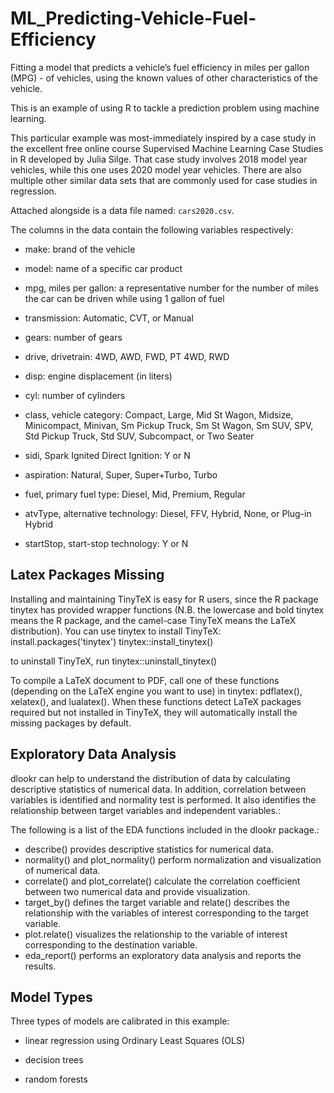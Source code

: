 # ML_Predicting-Vehicle-Fuel-Efficiency
Fitting a model that predicts a vehicle’s fuel efficiency in miles per gallon (MPG) - of vehicles, using the known values of other characteristics of the vehicle.

This is an example of using R to tackle a prediction problem using machine learning.

This particular example was most-immediately inspired by a case study in the excellent free online course Supervised Machine Learning Case Studies in R developed by Julia Silge. That case study involves 2018 model year vehicles, while this one uses 2020 model year vehicles. There are also multiple other similar data sets that are commonly used for case studies in regression.


Attached alongside is a data file named: `cars2020.csv`.

The columns in the data contain the following variables respectively:

- make: brand of the vehicle

- model: name of a specific car product

- mpg, miles per gallon: a representative number for the number of miles the car can be driven while using 1 gallon of fuel

- transmission: Automatic, CVT, or Manual

- gears: number of gears

- drive, drivetrain: 4WD, AWD, FWD, PT 4WD, RWD

- disp: engine displacement (in liters)

- cyl: number of cylinders

- class, vehicle category: Compact, Large, Mid St Wagon, Midsize, Minicompact, Minivan, Sm Pickup Truck, Sm St Wagon, Sm SUV, SPV, Std Pickup Truck, Std SUV, Subcompact, or Two Seater

- sidi, Spark Ignited Direct Ignition: Y or N

- aspiration: Natural, Super, Super+Turbo, Turbo

- fuel, primary fuel type: Diesel, Mid, Premium, Regular

- atvType, alternative technology: Diesel, FFV, Hybrid, None, or Plug-in Hybrid

- startStop, start-stop technology: Y or N


## Latex Packages Missing

Installing and maintaining TinyTeX is easy for R users, since the R package tinytex has provided wrapper functions (N.B. the lowercase and bold tinytex means the R package, and the camel-case TinyTeX means the LaTeX distribution). You can use tinytex to install TinyTeX:
install.packages('tinytex')
tinytex::install_tinytex()

to uninstall TinyTeX, run tinytex::uninstall_tinytex() 

To compile a LaTeX document to PDF, call one of these functions (depending on the LaTeX engine you want to use) in tinytex: pdflatex(), xelatex(), and lualatex(). When these functions detect LaTeX packages required but not installed in TinyTeX, they will automatically install the missing packages by default.


## Exploratory Data Analysis
dlookr can help to understand the distribution of data by calculating descriptive statistics of numerical data. In addition, correlation between variables is identified and normality test is performed. It also identifies the relationship between target variables and independent variables.:

The following is a list of the EDA functions included in the dlookr package.:

- describe() provides descriptive statistics for numerical data.
- normality() and plot_normality() perform normalization and visualization of numerical data.
- correlate() and plot_correlate() calculate the correlation coefficient between two numerical data and provide visualization.
- target_by() defines the target variable and relate() describes the relationship with the variables of interest corresponding to the target variable.
- plot.relate() visualizes the relationship to the variable of interest corresponding to the destination variable.
- eda_report() performs an exploratory data analysis and reports the results.

## Model Types

Three types of models are calibrated in this example:

- linear regression using Ordinary Least Squares (OLS)

- decision trees

- random forests